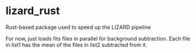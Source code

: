 # lizard_rust

Rust-based package used to speed up the LIZARD pipeline

For now, just loads fits files in parallel for background subtraction. Each file in list1 has the mean of the files in list2 subtracted from it.
